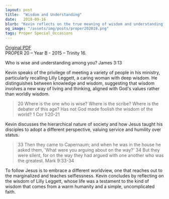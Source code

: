 ```yaml
---
layout: post
title:  "Wisdom and Understanding"
date:   2018-09-16
blurb: "Kevin reflects on the true meaning of wisdom and understanding, contrasting it with mere knowledge. He shares the story of Lilly Leggett, a woman of profound insight and care, who exemplified wisdom in her simple yet impactful life. The sermon draws from the Letter of James and the teachings of Jesus to emphasize a life of service and humility, challenging the worldly pursuit of status and power."
og_image: "/assets/img/posts/proper202018.png"
tags: Proper Special_Occasions
---
```

[Original PDF](/assets/pdf/proper202018.pdf)    
PROPER 20 – Year B - 2015 – Trinity 16.

Who is wise and understanding among you? James 3:13

Kevin speaks of the privilege of meeting a variety of people in his ministry, particularly recalling Lilly Leggett, a caring woman with deep wisdom. He distinguishes between knowledge and wisdom, suggesting that wisdom involves a new way of living and thinking, aligned with God's values rather than worldly wisdom.

> 20 Where is the one who is wise? Where is the scribe? Where is the debater of this age? Has not God made foolish the wisdom of the world? 1 Cor 1:20-21

Kevin discusses the hierarchical nature of society and how Jesus taught his disciples to adopt a different perspective, valuing service and humility over status.

> 33 Then they came to Capernaum; and when he was in the house he asked them, 'What were you arguing about on the way?' 34 But they were silent, for on the way they had argued with one another who was the greatest. Mark 9:33-34

To follow Jesus is to embrace a different worldview, one that reaches out to the marginalized and teaches selflessness. Kevin concludes by reflecting on the wisdom of Lilly Leggett, whose life was a testament to the kind of wisdom that comes from a warm humanity and a simple, uncomplicated faith.
